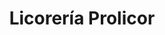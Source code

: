 ---
title: "Licorería Prolicor"
url: /caracas/licoreria-prolicor-av-andres-bello/
shop: Spirituosen
---